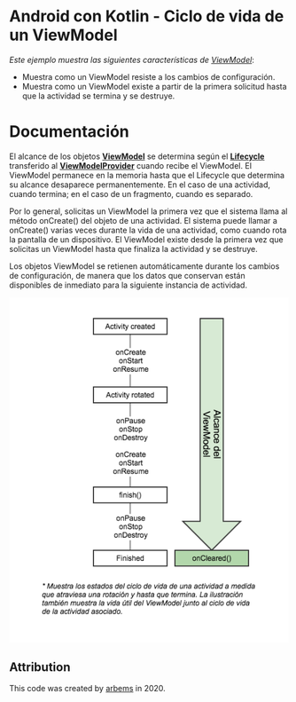 # Android con Kotlin - Ciclo de vida de un ViewModel

*Este ejemplo muestra las siguientes características de [ViewModel](https://developer.android.com/topic/libraries/architecture/viewmodel)*:

* Muestra como un ViewModel resiste a los cambios de configuración.
* Muestra como un ViewModel existe a partir de la primera solicitud hasta que la actividad se termina y se destruye.

# Documentación
                                                                                                 
El alcance de los objetos [**ViewModel**](https://developer.android.com/topic/libraries/architecture/viewmodel) se determina según el [**Lifecycle**](https://developer.android.com/reference/androidx/lifecycle/Lifecycle) transferido al [**ViewModelProvider**](https://developer.android.com/reference/androidx/lifecycle/ViewModelProvider) cuando recibe el ViewModel.
El ViewModel permanece en la memoria hasta que el Lifecycle que determina su alcance desaparece permanentemente. En el caso de una actividad, cuando termina; en el caso de un fragmento, cuando es separado.

Por lo general, solicitas un ViewModel la primera vez que el sistema llama al método onCreate() del objeto de una actividad. El sistema puede llamar a onCreate() varias veces durante la vida de una actividad, como cuando rota la pantalla de un dispositivo. El ViewModel existe desde la primera vez que solicitas un ViewModel hasta que finaliza la actividad y se destruye.

Los objetos ViewModel se retienen automáticamente durante los cambios de configuración, de manera que los datos que conservan están disponibles de inmediato para la siguiente instancia de actividad.

![Lifecycle Viewmodel](https://github.com/arbems/Android-with-Kotlin-Architecture-Components/blob/master/ViewModel/Ciclo%20de%20vida%20de%20un%20ViewModel/0001.png?raw=true)

## Attribution

This code was created by [arbems](https://github.com/arbems) in 2020.
